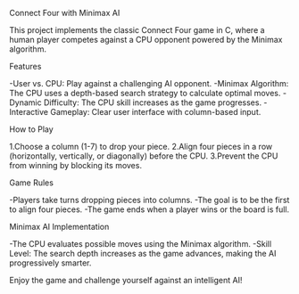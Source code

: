 Connect Four with Minimax AI

This project implements the classic Connect Four game in C, where a human player competes against a CPU opponent powered by the Minimax algorithm.

Features

-User vs. CPU: Play against a challenging AI opponent.
-Minimax Algorithm: The CPU uses a depth-based search strategy to calculate optimal moves.
-Dynamic Difficulty: The CPU skill increases as the game progresses.
-Interactive Gameplay: Clear user interface with column-based input.

How to Play

1.Choose a column (1-7) to drop your piece.
2.Align four pieces in a row (horizontally, vertically, or diagonally) before the CPU.
3.Prevent the CPU from winning by blocking its moves.


Game Rules

-Players take turns dropping pieces into columns.
-The goal is to be the first to align four pieces.
-The game ends when a player wins or the board is full.


Minimax AI Implementation

-The CPU evaluates possible moves using the Minimax algorithm.
-Skill Level: The search depth increases as the game advances, making the AI progressively smarter.



Enjoy the game and challenge yourself against an intelligent AI!

